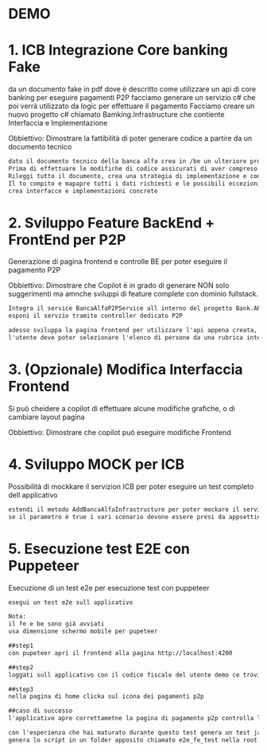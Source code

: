 # DEMO

# 1. ICB Integrazione Core banking Fake
da un documento fake in pdf dove è descritto come utilizzare un api di core banking per eseguire pagamenti P2P
facciamo generare un servizio c# che poi verrà utilizzato da logic per effettuare il pagamento
Facciamo creare un nuovo progetto c# chiamato Bamking.Infrastructure che contiente Interfaccia e Implementazione

Obbiettivo: Dimostrare la fattibilità di poter generare codice a partire da un documento tecnico

```txt
dato il documento tecnico della banca alfa crea in /be un ulteriore progetto chiamato Banking.Infrastructure che implementi la comunicazione verso l'api descritta in documentazione.
Prima di effettuare le modifiche di codice assicurati di aver compreso il documento,
Rileggi tutto il documento, crea una strategia di implementazione e codiviti la strategia.
Il to compito e mapapre tutti i dati richiesti e le possibili eccezioni
crea interfacce e implementazioni concrete
```

# 2. Sviluppo Feature BackEnd + FrontEnd per P2P
Generazione di pagina frontend e controlle BE per poter eseguire il pagamento P2P

Obbiettivo: Dimostrare che Copilot è in grado di generare NON solo suggerimenti ma amnche sviluppi di feature complete con dominio fullstack.

```txt
Integra il service BancaAlfaP2PService all interno del progetto Bank.APi
esponi il servzio tramite controller dedicato P2P
```

```txt
adesso sviluppa la pagina frontend per utilizzare l'api appena creata,
l'utente deve poter selezionare l'elenco di persone da una rubrica interna all'app che storicizza in memoria
```

# 3. (Opzionale) Modifica Interfaccia Frontend
Si può cheidere a copilot di effettuare alcune modifiche grafiche, o di cambiare layout pagina

Obbiettivo: Dimostrare che copilot può eseguire modifiche Frontend

# 4. Sviluppo MOCK per ICB
Possibilità di mockkare il servizion ICB per poter eseguire un test completo dell applicativo
```txt
estendi il metodo AddBancaAlfaInfrastructure per poter mockare il servizio con Moq abilitabile tramite parametro true/false
se il parametro è true i vari scenario devono essere presi da appsetting.json
```

# 5. Esecuzione test E2E con Puppeteer 
Esecuzione di un test e2e per esecuzione test con puppeteer

```txt
esegui un test e2e sull applicativo

Nota:
il fe e be sono già avviati
usa dimensione schermo mobile per pupeteer

##step1
con pupeteer apri il frontend alla pagina http://localhost:4200

##step2
loggati sull applicativo con il codice fiscale del utente demo ce trovi nella schermata di login, e con una password generica (eg: 1234)

##step3
nella pagina di home clicka sul icona dei pagamenti p2p

##caso di successo
l'applicativo apre correttametne la pagina di pagamento p2p controlla l'url del sito
```

```txt
con l'esperienza che hai maturato durante questo test genera un test javascript che utilizzi pupeteer da utilizzarsi in una pipeline di Azure DevOps, lo script deve poter avviare chrome eseguire gl istessi step che hai eseguito tu nell'ultima esecuzione e rotnare 1 in caso di successo e 0 in caso di insuccesso.
genera lo script in un folder apposito chiamato e2e_fe_test nella root del progetto
```